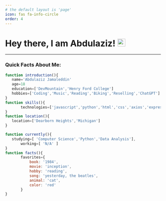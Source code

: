 ```yaml
---
# the default layout is 'page'
icon: fas fa-info-circle
order: 4
---
```


# Hey there, I am Abdulaziz! <img src="https://media.giphy.com/media/hvRJCLFzcasrR4ia7z/giphy.gif" width="25px">


___
### Quick Facts About Me:

 ```javascript
 function introduction(){  
	name='Abdulaziz Jamaleddin'
	age=18
	education=['DevMountain','Henry Ford College']
	hobbies=['Coding','Music','Reading','Biking','Reselling','ChatGPT']
}
 function skills(){
        technologies=['javascript','python','html','css','axios','express','git','github','pandas','matplotlib','seaborn','postgress','bycrypt','aws']
 }
 function location(){
	location=['Dearborn Heights','Michigan']
}

 function currently(){
	studying=[ 'Computer Science','Python','Data Analysis'],
        working=[ 'N/A' ]
}
 function facts(){
        favorites={
            book: '1984',
            movie: 'inception',
            hobby: 'reading',
            song: 'yesterday, the beatles',
            animal: 'cat',
            color: 'red'
        }
}
```

